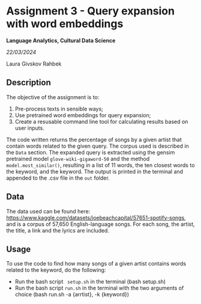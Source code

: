 # Assignment 3 - Query expansion with word embeddings
**Language Analytics, Cultural Data Science**

*22/03/2024*

Laura Givskov Rahbek 


## Description 

The objective of the assignment is to:

1. Pre-process texts in sensible ways;
2. Use pretrained word embeddings for query expansion;
3. Create a resusable command line tool for calculating results based on user inputs.

The code written returns the percentage of songs by a given artist that contain words related to the given query. The corpus used is described in the ```Data``` section. The expanded query is extracted using the gensim pretrained model ```glove-wiki-gigaword-50``` and the method ```model.most_similar()```, resulting in a list of 11 words, the ten closest words to the keyword, and the keyword. 
The output is printed in the terminal and appended to the .csv file in the ```out``` folder. 


## Data

The data used can be found here: https://www.kaggle.com/datasets/joebeachcapital/57651-spotify-songs, and is a corpus of 57,650 English-language songs. For each song, the artist, the title, a link and the lyrics are included. 


## Usage 

To use the code to find how many songs of a given artist contains words related to the keyword, do the following: 
- Run the bash script ``` setup.sh``` in the terminal (bash setup.sh)
- Run the bash script  ```run.sh``` in the terminal with the two arguments of choice (bash run.sh -a {arrtist}, -k {keyword})
